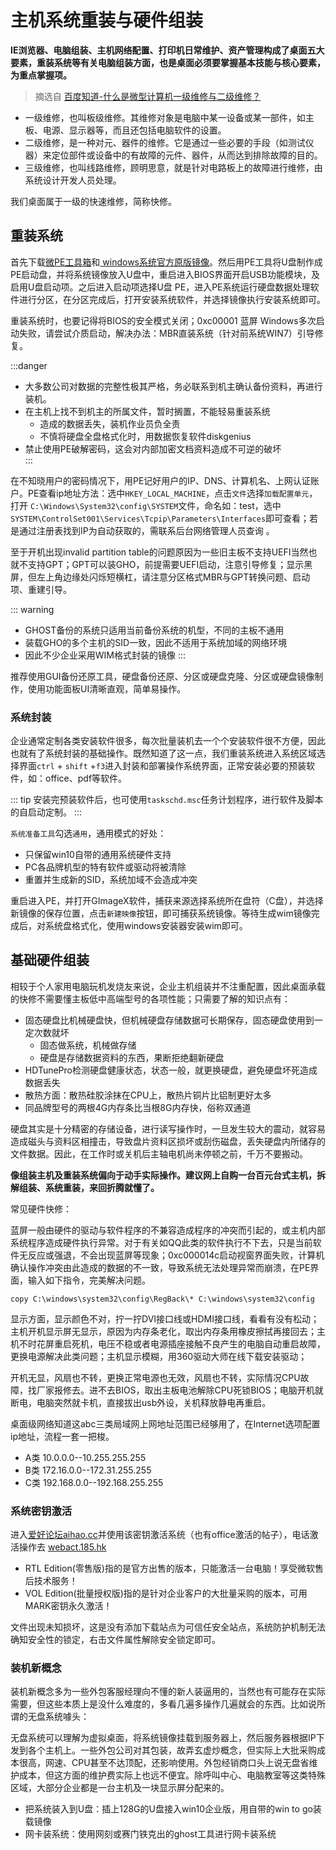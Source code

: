 # 主机系统重装与硬件组装

**IE浏览器、电脑组装、主机网络配置、打印机日常维护、资产管理构成了桌面五大要素，重装系统等有关电脑组装方面，也是桌面必须要掌握基本技能与核心要素，为重点掌握项。**

> 摘选自 [百度知道-什么是微型计算机一级维修与二级维修？](https://zhidao.baidu.com/question/649112895716623965.html)
> 
* 一级维修，也叫板级维修。其维修对象是电脑中某一设备或某一部件，如主板、电源、显示器等，而且还包括电脑软件的设置。
* 二级维修，是一种对元、器件的维修。它是通过一些必要的手段（如测试仪器）来定位部件或设备中的有故障的元件、器件，从而达到排除故障的目的。
* 三级维修，也叫线路维修，顾明思意，就是针对电路板上的故障进行维修，由系统设计开发人员处理。

我们桌面属于一级的快速维修，简称快修。

## 重装系统

首先下载[微PE工具箱](http://www.wepe.com.cn/)和[ windows系统官方原版镜像](https://msdn.itellyou.cn/)。然后用PE工具将U盘制作成PE启动盘，并将系统镜像放入U盘中，重启进入BIOS界面开启USB功能模块，及启用U盘启动项。之后进入启动项选择U盘 PE，进入PE系统运行硬盘数据处理软件进行分区，在分区完成后，打开安装系统软件，并选择镜像执行安装系统即可。

重装系统时，也要记得将BIOS的安全模式关闭；0xc00001 蓝屏 Windows多次启动失败，请尝试介质启动，解决办法：MBR直装系统（针对前系统WIN7）引导修复。

:::danger
* 大多数公司对数据的完整性极其严格，务必联系到机主确认备份资料，再进行装机。
* 在主机上找不到机主的所属文件，暂时搁置，不能轻易重装系统
    * 造成的数据丢失，装机作业员负全责
    * 不慎将硬盘全盘格式化时，用数据恢复软件diskgenius
* 禁止使用PE破解密码，这会对内部加密文档资料造成不可逆的破坏     
:::

在不知晓用户的密码情况下，用PE记好用户的IP、DNS、计算机名、上网认证账户。PE查看ip地址方法：选中`HKEY_LOCAL_MACHINE`，点击`文件`选择`加载配置单元`，打开 `C:\Windows\System32\config\SYSTEM`文件，命名如：test，选中`SYSTEM\ControlSet001\Services\Tcpip\Parameters\Interfaces`即可查看；若是通过注册表找到IP为自动获取的，需联系后台网络管理人员查询 。

至于开机出现invalid partition table的问题原因为一些旧主板不支持UEFI当然也就不支持GPT；GPT可以装GHO，前提需要UEFI启动，注意引导修复；显示黑屏，但左上角边缘处闪烁短横杠，请注意分区格式MBR与GPT转换问题、启动项、重建引导。

::: warning
* GHOST备份的系统只适用当前备份系统的机型，不同的主板不通用
* 装载GHO的多个主机的SID一致，因此不适用于系统加域的网络环境
* 因此不少企业采用WIM格式封装的镜像
:::

推荐使用GUI备份还原工具，硬盘备份还原、分区或硬盘克隆、分区或硬盘镜像制作，使用功能面板UI清晰直观，简单易操作。

### 系统封装

企业通常定制各类安装软件很多，每次批量装机去一个个安装软件很不方便，因此也就有了系统封装的基础操作。既然知道了这一点，我们重装系统进入系统区域选择界面`ctrl` + `shift` +`f3`进入封装和部署操作系统界面，正常安装必要的预装软件，如：office、pdf等软件。

::: tip
安装完预装软件后，也可使用`taskschd.msc`任务计划程序，进行软件及脚本的自启动定制。
:::

`系统准备工具`勾选`通用`，通用模式的好处：

* 只保留win10自带的通用系统硬件支持
* PC各品牌机型的特有软件或驱动将被清除
* 重置并生成新的SID，系统加域不会造成冲突

重启进入PE，并打开GImageX软件，捕获来源选择系统所在盘符（C盘），并选择新镜像的保存位置，点击`新建映像`按钮，即可捕获系统镜像。等待生成wim镜像完成后，对系统盘格式化，使用windows安装器安装wim即可。

## 基础硬件组装

相较于个人家用电脑玩机发烧友来说，企业主机组装并不注重配置，因此桌面承载的快修不需要懂主板低中高端型号的各项性能；只需要了解的知识点有：

* 固态硬盘比机械硬盘快，但机械硬盘存储数据可长期保存，固态硬盘使用到一定次数就坏
	* 固态做系统，机械做存储
	* 硬盘是存储数据资料的东西，果断拒绝翻新硬盘
* HDTunePro检测硬盘健康状态，状态一般，就更换硬盘，避免硬盘坏死造成数据丢失
* 散热方面：散热硅胶涂抹在CPU上，散热片铜片比铝制更好太多
* 同品牌型号的两根4G内存条比当根8G内存快，俗称双通道 

硬盘其实是十分精密的存储设备，进行读写操作时，一旦发生较大的震动，就容易造成磁头与资料区相撞击，导致盘片资料区损坏或刮伤磁盘，丢失硬盘内所储存的文件数据。因此，在工作时或关机后主轴电机尚未停顿之前，千万不要搬动。

**像组装主机及重装系统偏向于动手实际操作。建议网上自购一台百元台式主机，拆解组装、系统重装，来回折腾就懂了。**

常见硬件快修：

蓝屏一般由硬件的驱动与软件程序的不兼容造成程序的冲突而引起的，或主机内部系统程序造成硬件执行异常。对于有关如QQ此类的软件执行不下去，只是当前软件无反应或强退，不会出现蓝屏等现象；0xc000014c启动视窗界面失败，计算机确认操作冲突由此造成的数据的不一致，导致系统无法处理异常而崩溃，在PE界面，输入如下指令，完美解决问题。

```text
copy C:\windows\system32\config\RegBack\* C:\windows\system32\config
```

显示方面，显示颜色不对，拧一拧DVI接口线或HDMI接口线，看看有没有松动；主机开机显示屏无显示，原因为内存条老化，取出内存条用橡皮擦拭再接回去；主机不时花屏重启死机，电压不稳或者电源插座接触不良产生的电脑自动重启故障，更换电源解决此类问题；主机显示模糊，用360驱动大师在线下载安装驱动；

开机无显，风扇也不转，更换正常电源也无效，风扇也不转，实际情况CPU故障，找厂家报修去。进不去BIOS，取出主板电池解除CPU死锁BIOS；电脑开机就断电，电脑突然就卡机，直接拔出usb外设，关机释放静电再重启。

桌面级网络知道这abc三类局域网上网地址范围已经够用了，在Internet选项配置ip地址，流程一套一把梭。

* A类 10.0.0.0--10.255.255.255 
* B类 172.16.0.0--172.31.255.255 
* C类 192.168.0.0--192.168.255.255

### 系统密钥激活

进入[爱好论坛aihao.cc](https://www.aihao.cc/)并使用该密钥激活系统（也有office激活的帖子），电话激活操作去 [webact.185.hk](https://webact.185.hk)

* RTL Edition(零售版)指的是官方出售的版本，只能激活一台电脑！享受微软售后技术服务！
* VOL Edition(批量授权版)指的是针对企业客户的大批量采购的版本，可用MARK密钥永久激活！

文件出现未知损坏，这是没有添加下载站点为可信任安全站点，系统防护机制无法确知安全性的锁定，右击文件属性解除安全锁定即可。

### 装机新概念

装机新概念多为一些外包客服经理向不懂的新人装逼用的，当然也有可能存在实际需要，但这些本质上是没什么难度的，多看几遍多操作几遍就会的东西。比如说所谓的无盘系统噱头：

无盘系统可以理解为虚拟桌面，将系统镜像挂载到服务器上，然后服务器根据IP下发到各个主机上。一些外包公司对其包装，故弄玄虚炒概念，但实际上大批采购成本很高，网速、CPU甚至不达顶配，还影响使用。外包经销商口头上说无盘省维护成本，但这方面的维护费实际上也远不便宜。除呼叫中心、电脑教室等这类特殊区域，大部分企业都是一台主机及一块显示屏分配来的。

* 把系统装入到U盘：插上128G的U盘接入win10企业版，用自带的win to go装载镜像 
* 网卡装系统：使用网刻或赛门铁克出的ghost工具进行网卡装系统

